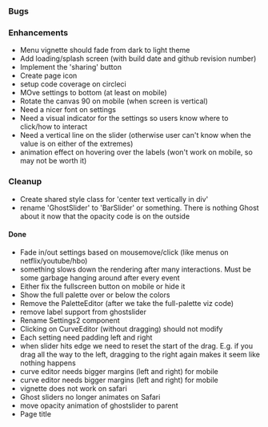 ### Bugs

### Enhancements
- Menu vignette should fade from dark to light theme
- Add loading/splash screen (with build date and github revision number)
- Implement the 'sharing' button
- Create page icon
- setup code coverage on circleci
- MOve settings to bottom (at least on mobile)
- Rotate the canvas 90 on mobile (when screen is vertical)
- Need a nicer font on settings
- Need a visual indicator for the settings so users know where to click/how to interact
- Need a vertical line on the slider (otherwise user can't know when the value is on either of the extremes)
- animation effect on hovering over the labels (won't work on mobile, so may not be worth it)

### Cleanup
- Create shared style class for 'center text vertically in div'
- rename 'GhostSlider' to 'BarSlider' or something. There is nothing Ghost about it now that the 
opacity code is on the outside

#### Done
- Fade in/out settings based on mousemove/click (like menus on netflix/youtube/hbo)
- something slows down the rendering after many interactions. Must be some garbage hanging around after every 
event 
- Either fix the fullscreen button on mobile or hide it
- Show the full palette over or below the colors
- Remove the PaletteEditor (after we take the full-palette viz code)
- remove label support from ghostslider
- Rename Settings2 component
- Clicking on CurveEditor (without dragging) should not modify
- Each setting need padding left and right
- when slider hits edge we need to reset the start of the drag. E.g. if you drag all the way to the left, dragging to the right again makes it seem like nothing happens
- curve editor needs bigger margins (left and right) for mobile
- curve editor needs bigger margins (left and right) for mobile
- vignette does not work on safari
- Ghost sliders no longer animates on Safari
- move opacity animation of ghostslider to parent
- Page title





